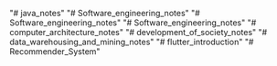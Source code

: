 "# java_notes" 
"# Software_engineering_notes" 
"# Software_engineering_notes" 
"# Software_engineering_notes" 
"# computer_architecture_notes" 
"# development_of_society_notes" 
"# data_warehousing_and_mining_notes" 
"# flutter_introduction" 
"# Recommender_System" 

